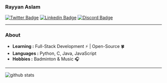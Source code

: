 ### Rayyan Aslam 
[![Twitter Badge](https://img.shields.io/badge/-Rayyan_Aslam-1ca0f1?style=flat-square&logo=twitter&logoColor=white&link=https://twitter.com/rayyanaslam16)](https://twitter.com/rayyanaslam16) 
[![Linkedin Badge](https://img.shields.io/badge/-Rayyan_Aslam-blue?style=flat-square&logo=Linkedin&logoColor=white&link=https://www.linkedin.com/in/rayyan-aslam/)](https://www.linkedin.com/in/rayyan-aslam/) 
[![Discord Badge](https://img.shields.io/badge/Discord-7289DA?style=flat-square&logo=discord&logoColor=white&link=https://discordapp.com/users/901734678803927060)](https://discordapp.com/users/901734678803927060)  

---------------------------------------------------------------------------------------------------------------------------------------------------------------------------------
### About

-  **Learning :** Full-Stack Development :zap: | Open-Source :four_leaf_clover:	
-  **Languages :** Python, C, Java, JavaScript
-  **Hobbies :** Badminton & Music :headphones:

---------------------------------------------------------------------------------------------------------------------------------------------------------------------------------  
  

![github stats](https://github-readme-stats.vercel.app/api?username=rayyan016&show_icons=true&theme=react&count_private=true)


